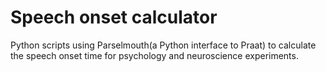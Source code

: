 # Speech onset calculator
Python scripts using Parselmouth(a Python interface to Praat) to calculate the speech onset time for psychology and neuroscience experiments.
